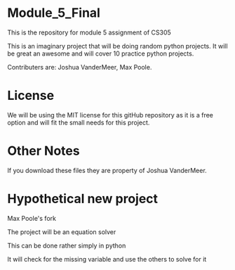 # Module_5_Final
This is the repository for module 5 assignment of CS305

This is an imaginary project that will be doing random python projects.
It will be great an awesome and will cover 10 practice python projects.

Contributers are:
Joshua VanderMeer,
Max Poole.

# License
We will be using the MIT license for this gitHub repository as it is a free option
and will fit the small needs for this project. 

# Other Notes 
If you download these files they are property of Joshua VanderMeer.

# Hypothetical new project
Max Poole's fork

The project will be an equation solver

This can be done rather simply in python

It will check for the missing variable and use the others to solve for it
